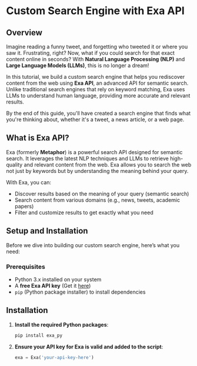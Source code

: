 # Custom Search Engine with Exa API

## Overview

Imagine reading a funny tweet, and forgetting who tweeted it or where you saw it. Frustrating, right? Now, what if you could search for that exact content online in seconds? With **Natural Language Processing (NLP)** and **Large Language Models (LLMs)**, this is no longer a dream!

In this tutorial, we build a custom search engine that helps you rediscover content from the web using **Exa API**, an advanced API for semantic search. Unlike traditional search engines that rely on keyword matching, Exa uses LLMs to understand human language, providing more accurate and relevant results.

By the end of this guide, you'll have created a search engine that finds what you're thinking about, whether it's a tweet, a news article, or a web page. 

##  What is Exa API?

Exa (formerly **Metaphor**) is a powerful search API designed for semantic search. It leverages the latest NLP techniques and LLMs to retrieve high-quality and relevant content from the web. Exa allows you to search the web not just by keywords but by understanding the meaning behind your query.

With Exa, you can:
- Discover results based on the meaning of your query (semantic search)
- Search content from various domains (e.g., news, tweets, academic papers)
- Filter and customize results to get exactly what you need

## Setup and Installation

Before we dive into building our custom search engine, here’s what you need:

### Prerequisites

- Python 3.x installed on your system
- A **free Exa API key** (Get it [here](https://exa.ai/))
- `pip` (Python package installer) to install dependencies

## Installation

1. **Install the required Python packages**:

    ```bash
    pip install exa_py
    ```

2. **Ensure your API key for Exa is valid and added to the script**:

    ```python
    exa = Exa('your-api-key-here')
    ```




